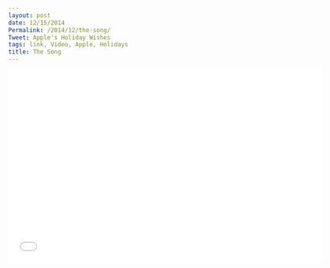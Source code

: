 ```yaml
---
layout: post
date: 12/15/2014
Permalink: /2014/12/the-song/
Tweet: Apple's Holiday Wishes
tags: link, Video, Apple, Holidays
title: The Song
---
```


<iframe id="video" width="640" height="390" src="//www.youtube.com/embed/WRsPnzcZ1VY" frameborder="0" allowfullscreen></iframe>